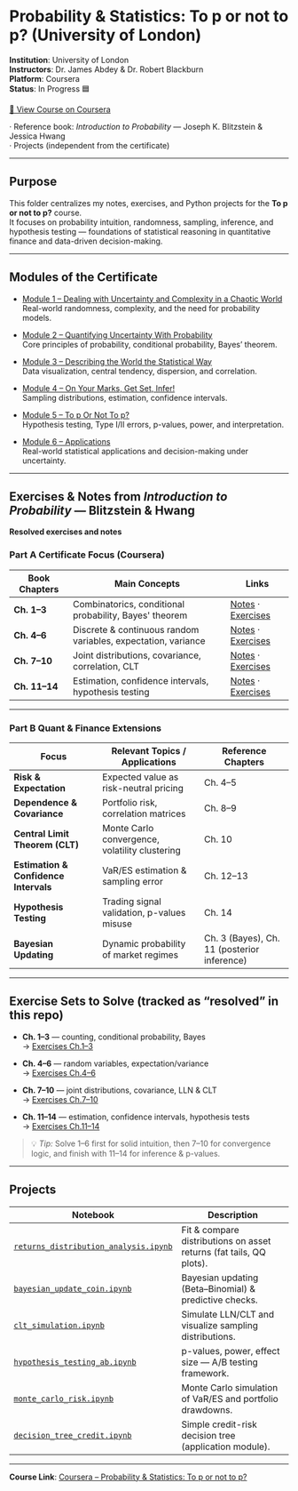 # Probability & Statistics: To p or not to p? (University of London)

**Institution**: University of London  
**Instructors**: Dr. James Abdey & Dr. Robert Blackburn  
**Platform**: Coursera  
**Status**: In Progress 🟦  

[📄 View Course on Coursera](https://www.coursera.org/learn/to-p-or-not-to-p)

· Reference book: *Introduction to Probability* — Joseph K. Blitzstein & Jessica Hwang  
· Projects (independent from the certificate)

---

## Purpose
This folder centralizes my notes, exercises, and Python projects for the **To p or not to p?** course.  
It focuses on probability intuition, randomness, sampling, inference, and hypothesis testing — foundations of statistical reasoning in quantitative finance and data-driven decision-making.

---

## Modules of the Certificate
- [Module 1 – Dealing with Uncertainty and Complexity in a Chaotic World](modules/module_1_uncertainty_complexity/README.md)  
  Real-world randomness, complexity, and the need for probability models.

- [Module 2 – Quantifying Uncertainty With Probability](modules/module_2_probability_principles/README.md)  
  Core principles of probability, conditional probability, Bayes’ theorem.

- [Module 3 – Describing the World the Statistical Way](modules/module_3_descriptive_statistics/README.md)  
  Data visualization, central tendency, dispersion, and correlation.

- [Module 4 – On Your Marks, Get Set, Infer!](modules/module_4_sampling_inference/README.md)  
  Sampling distributions, estimation, confidence intervals.

- [Module 5 – To p Or Not To p?](modules/module_5_pvalues_hypothesis/README.md)  
  Hypothesis testing, Type I/II errors, p-values, power, and interpretation.

- [Module 6 – Applications](modules/module_6_applications/README.md)  
  Real-world statistical applications and decision-making under uncertainty.

---

## Exercises & Notes from *Introduction to Probability* — Blitzstein & Hwang  
**Resolved exercises and notes**

###  Part A  Certificate Focus (Coursera)
| Book Chapters | Main Concepts | Links |
|----------------|----------------|--------|
| **Ch. 1–3** | Combinatorics, conditional probability, Bayes' theorem | [Notes](book_blitzstein/ch01_03/README.md) · [Exercises](book_blitzstein/ch01_03/exercises.md) |
| **Ch. 4–6** | Discrete & continuous random variables, expectation, variance | [Notes](book_blitzstein/ch04_06/README.md) · [Exercises](book_blitzstein/ch04_06/exercises.md) |
| **Ch. 7–10** | Joint distributions, covariance, correlation, CLT | [Notes](book_blitzstein/ch07_10/README.md) · [Exercises](book_blitzstein/ch07_10/exercises.md) |
| **Ch. 11–14** | Estimation, confidence intervals, hypothesis testing | [Notes](book_blitzstein/ch11_14/README.md) · [Exercises](book_blitzstein/ch11_14/exercises.md) |

---

###  Part B  Quant & Finance Extensions
| Focus | Relevant Topics / Applications | Reference Chapters |
|--------|--------------------------------|--------------------|
| **Risk & Expectation** | Expected value as risk-neutral pricing | Ch. 4–5 |
| **Dependence & Covariance** | Portfolio risk, correlation matrices | Ch. 8–9 |
| **Central Limit Theorem (CLT)** | Monte Carlo convergence, volatility clustering | Ch. 10 |
| **Estimation & Confidence Intervals** | VaR/ES estimation & sampling error | Ch. 12–13 |
| **Hypothesis Testing** | Trading signal validation, p-values misuse | Ch. 14 |
| **Bayesian Updating** | Dynamic probability of market regimes | Ch. 3 (Bayes), Ch. 11 (posterior inference) |

---

## Exercise Sets to Solve (tracked as “resolved” in this repo)

- **Ch. 1–3** — counting, conditional probability, Bayes  
  → [Exercises Ch.1–3](./book_blitzstein/ch01_03/exercises.md)

- **Ch. 4–6** — random variables, expectation/variance  
  → [Exercises Ch.4–6](./book_blitzstein/ch04_06/exercises.md)

- **Ch. 7–10** — joint distributions, covariance, LLN & CLT  
  → [Exercises Ch.7–10](./book_blitzstein/ch07_10/exercises.md)

- **Ch. 11–14** — estimation, confidence intervals, hypothesis tests  
  → [Exercises Ch.11–14](./book_blitzstein/ch11_14/exercises.md)

> 💡 *Tip:* Solve 1–6 first for solid intuition, then 7–10 for convergence logic, and finish with 11–14 for inference & p-values.

---

## Projects
| Notebook | Description |
|-----------|-------------|
| [`returns_distribution_analysis.ipynb`](projects/returns_distribution_analysis.ipynb) | Fit & compare distributions on asset returns (fat tails, QQ plots). |
| [`bayesian_update_coin.ipynb`](projects/bayesian_update_coin.ipynb) | Bayesian updating (Beta–Binomial) & predictive checks. |
| [`clt_simulation.ipynb`](projects/clt_simulation.ipynb) | Simulate LLN/CLT and visualize sampling distributions. |
| [`hypothesis_testing_ab.ipynb`](projects/hypothesis_testing_ab.ipynb) | p-values, power, effect size — A/B testing framework. |
| [`monte_carlo_risk.ipynb`](projects/monte_carlo_risk.ipynb) | Monte Carlo simulation of VaR/ES and portfolio drawdowns. |
| [`decision_tree_credit.ipynb`](projects/decision_tree_credit.ipynb) | Simple credit-risk decision tree (application module). |

---

**Course Link**: [Coursera – Probability & Statistics: To p or not to p?](https://www.coursera.org/learn/to-p-or-not-to-p)


